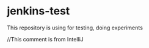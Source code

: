 # jenkins-test
This repository is using for testing, doing experiments

//This comment is from IntelliJ
